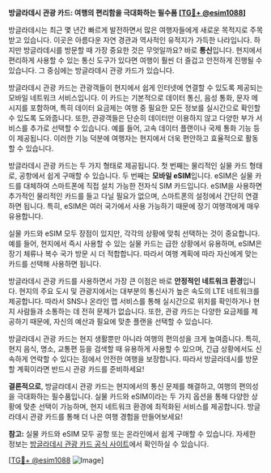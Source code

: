 **방글라데시 관광 카드: 여행의 편리함을 극대화하는 필수품 [[TG💪+ @esim1088](https://t.me/s/esim1088)]**

방글라데시는 최근 몇 년간 빠르게 발전하면서 많은 여행자들에게 새로운 목적지로 주목받고 있습니다. 이곳은 아름다운 자연 경관과 역사적인 유적지가 가득한 나라입니다. 하지만 방글라데시를 방문할 때 가장 중요한 것은 무엇일까요? 바로 **통신**입니다. 현지에서 편리하게 사용할 수 있는 통신 도구가 있다면 여행이 훨씬 더 즐겁고 안전하게 진행될 수 있습니다. 그 중심에는 방글라데시 관광 카드가 있습니다.

방글라데시 관광 카드는 관광객들이 현지에서 쉽게 인터넷에 연결할 수 있도록 제공되는 모바일 네트워크 서비스입니다. 이 카드는 기본적으로 데이터 통신, 음성 통화, 문자 메시지를 포함하며, 특히 데이터 요금제는 여행 중 필요한 모든 정보를 실시간으로 확인할 수 있도록 도와줍니다. 또한, 관광객들은 단순히 데이터만 이용하지 않고 다양한 부가 서비스를 추가로 선택할 수 있습니다. 예를 들어, 고속 데이터 플랜이나 국제 통화 기능 등이 제공됩니다. 이러한 기능 덕분에 여행자는 현지에서 더욱 편안하고 효율적으로 활동할 수 있습니다.

방글라데시 관광 카드는 두 가지 형태로 제공됩니다. 첫 번째는 물리적인 실물 카드 형태로, 공항에서 쉽게 구매할 수 있습니다. 두 번째는 **모바일 eSIM**입니다. eSIM은 실물 카드를 대체하여 스마트폰에 직접 설치 가능한 전자식 SIM 카드입니다. eSIM을 사용하면 추가적인 물리적인 카드를 들고 다닐 필요가 없으며, 스마트폰의 설정에서 간단히 연결하면 됩니다. 특히, eSIM은 여러 국가에서 사용 가능하기 때문에 장기 여행객에게 매우 유용합니다.  

실물 카드와 eSIM 모두 장점이 있지만, 각각의 상황에 맞춰 선택하는 것이 중요합니다. 예를 들어, 현지에서 즉시 사용할 수 있는 실물 카드는 급한 상황에서 유용하며, eSIM은 장기 체류나 복수 국가 방문 시 더 적합합니다. 따라서 여행 계획에 따라 자신에게 맞는 카드를 선택해 사용하면 됩니다.

방글라데시 관광 카드를 사용하면서 가장 큰 이점은 바로 **안정적인 네트워크 환경**입니다. 현지의 주요 도시 및 관광지에서는 대부분의 통신사가 높은 속도의 LTE 네트워크를 제공합니다. 따라서 SNS나 온라인 맵 서비스를 통해 실시간으로 위치를 확인하거나 현지 사람들과 소통하는 데 전혀 문제가 없습니다. 또한, 관광 카드는 다양한 요금제를 제공하기 때문에, 자신의 예산과 필요에 맞춘 플랜을 선택할 수 있습니다.

방글라데시 관광 카드는 현지 생활뿐만 아니라 여행의 편의성을 크게 높여줍니다. 특히, 현지 음식, 명소, 교통편 등을 검색할 때 유용하게 사용할 수 있으며, 긴급 상황에서도 신속하게 연락할 수 있다는 점에서 안전한 여행을 보장합니다. 따라서 방글라데시를 방문할 계획이라면 반드시 관광 카드를 준비하세요!

**결론적으로**, 방글라데시 관광 카드는 현지에서의 통신 문제를 해결하고, 여행의 편의성을 극대화하는 필수품입니다. 실물 카드와 eSIM이라는 두 가지 옵션을 통해 다양한 상황에 맞춘 선택이 가능하며, 현지 네트워크 환경에 최적화된 서비스를 제공합니다. 방글라데시 관광 카드를 통해 더 나은 여행 경험을 만들어보세요! 

**참고:** 실물 카드와 eSIM 모두 공항 또는 온라인에서 쉽게 구매할 수 있습니다. 자세한 정보는 [방글라데시 관광 카드 공식 사이트](https://www.example.com)에서 확인하실 수 있습니다. 

[[TG💪+ @esim1088](https://t.me/s/esim1088) ![Image](https://i.postimg.cc/Y0z9fWf4/image.png)]